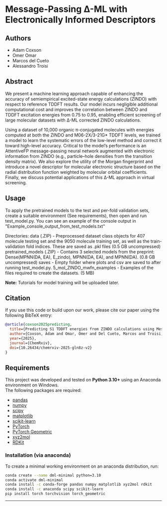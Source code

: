 # Message-Passing Δ-ML with Electronically Informed Descriptors

## Authors
- Adam Coxson
- Omer Omar
- Marcos del Cueto
- Alessandro Troisi

## Abstract
We present a machine learning approach capable of enhancing the accuracy of semiempirical excited-state energy calculations (ZINDO) with respect to reference TDDFT results. Our model incurs negligible additional computational cost and improves the correlation between ZINDO and TDDFT excitation energies from 0.75 to 0.95, enabling efficient screening of large molecular datasets with Δ-ML corrected ZINDO calculations.

Using a dataset of 10,000 organic π-conjugated molecules with energies computed at both the ZINDO and M06-2X/3-21G* TDDFT levels, we trained a model to learn the systematic errors of the low-level method and correct it toward high-level accuracy. Critical to the model’s performance is an AttentiveFP message-passing neural network augmented with electronic information from ZINDO (e.g., particle–hole densities from the transition density matrix). We also explore the utility of the Morgan fingerprint and introduce a novel descriptor for molecular electronic structure based on the radial distribution function weighted by molecular orbital coefficients. Finally, we discuss potential applications of this Δ-ML approach in virtual screening.

## Usage
To apply the pretrained models to the test and per-fold validation sets, create a suitable environment (See requirements), then open and run test_model.py. You can see an example of the console output in "Example_console_output_from_test_models.txt"
  
Directories:
  data (.ZIP) - Preprocessed dataset class objects for 407 molecule testing set and the 9050 molecule training set, as well as the train-validation fold indices. These are saved as .pkl files (0.5 GB uncompressed)
  pretrained_models (.ZIP) - Contains 3 selected models from the preprint: Dense(MPNN(DA, EA), E_zindo), MPNN(DA, EA), and MPNN(DA). (0.8 GB uncompressed)
  saves - Empty folder where plots and csv are saved to after running test_model.py.
  5_mol_ZINDO_mwfn_examples - Examples of the files required to create the datasets. (5 MB)

**Note:** Tutorials for model training will be uploaded later.

## Citation
If you use this code or build upon our work, please cite our paper using the following BibTeX entry:

```bibtex
@article{coxson2025predicting,
  title={Predicting S1 TDDFT energies from ZINDO calculations using Message-Passing Delta-ML with electronically-informed descriptors},
  author={Coxson, Adam and Omar, Omer and Del Cueto, Marcos and Troisi, Alessandro},
  year={2025},
  journal={ChemRxiv},
  doi={10.26434/chemrxiv-2025-gln8z-v2}
}
```

## Requirements
This project was developed and tested on **Python 3.10+** using an Anaconda environment on Windows.  
The following packages are required:

- [pandas]([https://pandas.pydata.org/](https://pandas.pydata.org/docs/getting_started/install.html))  
- [numpy]([https://numpy.org/](https://numpy.org/install/))  
- [scipy]([https://scipy.org/](https://scipy.org/install/))  
- [matplotlib]([https://matplotlib.org/](https://matplotlib.org/stable/users/getting_started/))  
- [scikit-learn]([https://scikit-learn.org/stable/](https://scikit-learn.org/stable/install.html))  
- [PyTorch]([https://pytorch.org/](https://pytorch.org/get-started/locally/))  
- [PyTorch Geometric]([https://pytorch-geometric.readthedocs.io/](https://pytorch-geometric.readthedocs.io/en/latest/install/installation.html))  
- [xyz2mol](https://github.com/jensengroup/xyz2mol)  
- [RDKit]([https://www.rdkit.org/](https://github.com/rdkit/rdkit))  

### Installation (via anaconda)

To create a minimal working environment on an anaconda distribution, run:

```bash
conda create --name dml-minimal python=3.10
conda activate dml-minimal
conda install -c conda-forge pandas numpy matplotlib xyz2mol rdkit
conda install -c anaconda scipy scikit-learn
pip install torch torchvision torch_geometric
```
****
